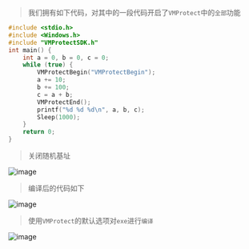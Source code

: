 > 我们拥有如下代码，对其中的一段代码开启了`VMProtect`中的`全部`功能

```C++
#include <stdio.h>
#include <Windows.h>
#include "VMProtectSDK.h"
int main() {
	int a = 0, b = 0, c = 0;
	while (true) {
		VMProtectBegin("VMProtectBegin");
		a += 10;
		b += 100;
		c = a + b;
		VMProtectEnd();
		printf("%d %d %d\n", a, b, c);
		Sleep(1000);
	}
	return 0;
}
```

> 关闭随机基址

![image](https://user-images.githubusercontent.com/36320938/132643253-6ea66c4b-398c-4a7c-a883-5c7e5999eb27.png)

> 编译后的代码如下

![image](https://user-images.githubusercontent.com/36320938/132649596-96600ecc-fb86-4310-99e8-6863e88ebd8f.png)

> 使用`VMProtect`的默认选项对`exe`进行`编译`

![image](https://user-images.githubusercontent.com/36320938/132635129-19e57e60-98b9-4125-b807-12eec174fdcf.png)




